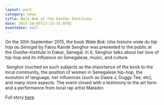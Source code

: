 ```yaml
---
layout: post
category: news
title: Wala Bok at the Goethe Institute
date: 2015-10-05T13:23:15.079Z
eventdate: null
---
```

On the 30th September 2015, the book *Wala Bok: Une histoire orale du hip hop au Sénégal* by Fatou Kandé Senghor was presented to the public at the *Goethe-Institute* in Dakar, Senegal. In it, Senghor talks about her love of hip-hop and its influence on Senegalese, music, and culture.

 Senghor touched on such subjects as the importance of the book to the local community, the position of women in Senegalese hip-hop, the evolution of language, her influences (such as Daara J, Duggy Tee, etc), and many more aspects. The event closed with a testimony to the art form and a performance from local rap artist Matador.

Full story [here](https://www.goethe.de/ins/sn/fr/kul/sup/ceu/20869182.html)